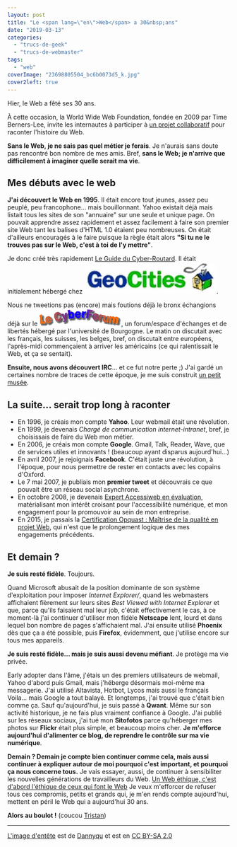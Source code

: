 ```yaml
---
layout: post
title: "Le <span lang=\"en\">Web</span> a 30&nbsp;ans"
date: "2019-03-13"
categories: 
  - "trucs-de-geek"
  - "trucs-de-webmaster"
tags: 
  - "web"
coverImage: "23698805504_bc6b0073d5_k.jpg"
cover2left: true
---
```


Hier, le Web a fêté ses 30 ans.

À cette occasion, la World Wide Web Foundation, fondée en 2009 par Time Berners-Lee, invite les internautes à participer à [un projet collaboratif](https://webfoundation.org/2019/02/help-build-a-timeline-of-the-webs-history/) pour raconter l'histoire du Web.

**Sans le Web, je ne sais pas quel métier je ferais**. Je n'aurais sans doute pas rencontré bon nombre de mes amis. Bref, **sans le Web; je n'arrive que difficilement à imaginer quelle serait ma vie**.

## Mes débuts avec le web

**J'ai découvert le Web en 1995**. Il était encore tout jeunes, assez peu peuplé, peu francophone... mais bouillonnant. Yahoo existait déjà mais listait tous les sites de son "annuaire" sur une seule et unique page. On pouvait apprendre assez rapidement et assez facilement à faire son premier site Web tant les balises d'HTML 1.0 étaient peu nombreuses. On était d'ailleurs encouragés à le faire puisque la règle était alors **"Si tu ne le trouves pas sur le Web, c'est à toi de l'y mettre"**.

Je donc créé très rapidement [Le Guide du Cyber-Routard](http://musee.6x8.org/cyberroutard/index.html). Il était initialement hébergé chez ![GeoCities](/images/2019/03/geocities-300x71.gif).

Nous ne tweetions pas (encore) mais foutions déjà le bronx échangions déjà sur le ![Cyberforum](/images/2019/03/forum.gif), un forum/espace d'échanges et de libertés hébergé par l'université de Bourgogne. Le matin on discutait avec les français, les suisses, les belges, bref, on discutait entre européens, l'après-midi commençaient à arriver les américains (ce qui ralentissait le Web, et ça se sentait).

**Ensuite, nous avons découvert IRC**... et ce fut notre perte ;) J'ai gardé un certaines nombre de traces de cette époque, je me suis construit [un petit musée](http://musee.6x8.org/petit-musee-de-notre-net/).

## La suite... serait trop long à raconter

- En 1996, je créais mon compte **Yahoo**. Leur webmail était une révolution.
- En 1999, je devenais _Chargé de communication internet-intranet_, bref, je choisissais de faire du Web mon métier.
- En 2006, je créais mon compte **Google**. Gmail, Talk, Reader, Wave, que de services utiles et innovants ! (beaucoup ayant disparus aujourd'hui...)
- En avril 2007, je rejoignais **Facebook**. C'était juste une révolution, à l'époque, pour nous permettre de rester en contacts avec les copains d'Oxford.
- Le 7 mai 2007, je publiais mon **premier tweet** et découvrais ce que pouvait être un réseau social asynchrone.
- En octobre 2008, je devenais [Expert Accessiweb en évaluation](https://www.accessiweb.org/index.php/fiche_gta_experts/items/arnaud_malon.html), matérialisant mon intérêt croisant pour l'accessibilité numérique, et mon engagement pour la promouvoir au sein de mon entreprise.
- En 2015, je passais la <a href="/2015/09/je-suis-certifie-opquast/">Certification Opquast : Maîtrise de la qualité en projet Web</a>, qui n'est que le prolongement logique des mes engagements précédents.

## Et demain ?

**Je suis resté fidèle**. Toujours.

Quand Microsoft abusait de la position dominante de son système d'exploitation pour imposer _Internet Explorer/_, quand les webmasters affichaient fièrement sur leurs sites _Best Viewed with Internet Explorer_ et que, parce qu'ils faisaient mal leur job, c'était effectivement le cas, à ce moment-là j'ai continuer d'utiliser mon fidèle **Netscape** lent, lourd et dans lequel bon nombre de pages s'affichaient mal. J'ai ensuite utilisé **Phoenix** dès que ça a été possible, puis **Firefox**, évidemment, que j'utilise encore sur tous mes appareils.

**Je suis resté fidèle... mais je suis aussi devenu méfiant**. Je protège ma vie privée.

Early adopter dans l'âme, j'étais un des premiers utilisateurs de webmail, Yahoo d'abord puis Gmail, mais j'héberge désormais moi-même ma messagerie. J'ai utilisé Altavista, Hotbot, Lycos mais aussi le français Voila... mais Google a tout balayé. Et longtemps, j'ai trouvé que c'était bien comme ça. Sauf qu'aujourd'hui, je suis passé à **Qwant**. Même sur son activité historique, je ne fais plus vraiment confiance à Google. J'ai publié sur les réseaux sociaux, j'ai tué mon **Sitofotos** parce qu'héberger mes photos sur **Flickr** était plus simple, et beaucoup moins cher. **Je m'efforce aujourd'hui d'alimenter ce blog, de reprendre le contrôle sur ma vie numérique**.

**Demain ? Demain je compte bien continuer comme cela, mais aussi continuer à expliquer autour de moi pourquoi c'est important, et pourquoi ça nous concerne tous.** Je vais essayer, aussi, de continuer à sensibiliter les nouvelles générations de travailleurs du Web. [Un Web éthique, c'est d'abord l'éthique de ceux qui font le Web](/2018/06/manifeste-pour-un-web-ethique/) Je veux m'efforcer de refuser tous ces compromis, petits et grands qui, je m'en rends compte aujourd'hui, mettent en péril le Web qui a aujourd'hui 30 ans.

**Alors au boulot !** (coucou [Tristan](https://standblog.org/blog/post/2019/03/12/Le-Web-a-30-ans))

* * *

[L'image d'entête](https://www.flickr.com/photos/dannyqu/23698805504/in/photolist-C7bzdU-kwHJ8g-kwKtVW-5cPdwr-kwHanP-kwKdvC-kwKjBL-dTiP1s-ji3Ye-5mWF1E-7m72YS-wbE11i-5mShii-9ovSAj-4VC4it-7nZhSB-KjPnMC-cZyPhb-47AUos-M3wBhb-5mSome-4oHiDB-5mSkKg-5mWDPJ-4xEeYN-et1XyC-8vcxU2-5mWFoQ-4oLLHA-7nZm6t-9m571C-dTEKZx-5mWAg1-7nZjuH-9m56Sb-3bZC9-5mWE8W-5mSpC8-5mWyBL-5mWBso-5mWzdh-A1W65-5mWEoy-55VRmt-5mWvUS-ZMtcrD-5mSn5k-5mSgwT-5mSnH6-5mSqAH) est de [Dannyqu](https://www.flickr.com/photos/dannyqu/) et est en [CC BY-SA 2.0](https://creativecommons.org/licenses/by-sa/2.0/)
